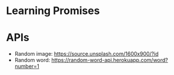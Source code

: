 # Learning Promises

# APIs
- Random image: https://source.unsplash.com/1600x900/?id
- Random word: https://random-word-api.herokuapp.com/word?number=1